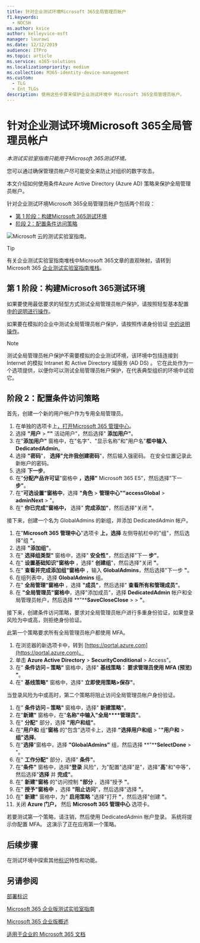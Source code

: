 ```yaml
---
title: 针对企业测试环境Microsoft 365全局管理员帐户
f1.keywords:
  - NOCSH
ms.author: kvice
author: kelleyvice-msft
manager: laurawi
ms.date: 12/12/2019
audience: ITPro
ms.topic: article
ms.service: o365-solutions
ms.localizationpriority: medium
ms.collection: M365-identity-device-management
ms.custom:
  - TLG
  - Ent_TLGs
description: 使用这些步骤来保护企业测试环境中 Microsoft 365全局管理员帐户。
---
```


# <a name="protect-global-administrator-accounts-in-your-microsoft-365-for-enterprise-test-environment"></a>针对企业测试环境Microsoft 365全局管理员帐户

*本测试实验室指南只能用于Microsoft 365测试环境。*

您可以通过确保管理员帐户尽可能安全来防止对组织的数字攻击。 

本文介绍如何使用条件Azure Active Directory (Azure AD) 策略来保护全局管理员帐户。

针对企业测试环境Microsoft 365全局管理员帐户包括两个阶段：
- [第 1 阶段：构建Microsoft 365测试环境](#phase-1-build-out-your-microsoft-365-for-enterprise-test-environment)
- [阶段 2：配置条件访问策略](#phase-2-configure-conditional-access-policies)

![Microsoft 云的测试实验室指南。](../media/m365-enterprise-test-lab-guides/cloud-tlg-icon.png) 
    
> [!TIP]
> 有关企业测试实验室指南堆栈中Microsoft 365文章的直观映射，请转到 Microsoft 365 [企业测试实验室指南堆栈](../downloads/Microsoft365EnterpriseTLGStack.pdf)。

## <a name="phase-1-build-out-your-microsoft-365-for-enterprise-test-environment"></a>第 1 阶段：构建Microsoft 365测试环境

如果要使用最低要求的轻型方式测试全局管理员帐户保护，请按照轻型基本配置 [中的说明进行操作](lightweight-base-configuration-microsoft-365-enterprise.md)。
  
如果要在模拟的企业中测试全局管理员帐户保护，请按照传递身份验证 [中的说明操作](pass-through-auth-m365-ent-test-environment.md)。
  
> [!NOTE]
> 测试全局管理员帐户保护不需要模拟的企业测试环境，该环境中包括连接到 Internet 的模拟 Intranet 和 Active Directory 域服务 (AD DS) 。 它在此处作为一个选项提供，以便你可以测试全局管理员帐户保护，在代表典型组织的环境中试验它。 
  
## <a name="phase-2-configure-conditional-access-policies"></a>阶段 2：配置条件访问策略

首先，创建一个新的用户帐户作为专用全局管理员。

1. 在单独的选项卡上[，打开Microsoft 365 管理中心](https://admin.microsoft.com/)。
2. 选择 **"用户** > **""** 活动用户"，然后选择" **添加用户"**。
3. 在"**添加用户"** 窗格中，在"名字"、"显示名称"和"用户名"**框中输入** **DedicatedAdmin**。
4. 选择 **"密码**"， **选择"允许我创建密码**"，然后输入强密码。 在安全位置记录此新帐户的密码。
5. 选择 **下一步**。
6. 在"**分配产品许可证**"窗格中 **，选择"** Microsoft 365 E5"，然后选择"下一 **步"**。
7. 在"**可选设置"窗格中**，选择 **"角色** > **管理中心""accessGlobal** >  **adminNext** > "。
8. 在" **你已完成"窗格中，** 选择" **完成添加"**，然后选择"关闭 **"**。

接下来，创建一个名为 GlobalAdmins 的新组，并添加 DedicatedAdmin 帐户。

1. 在"**Microsoft 365 管理中心**"选项卡 **上，选择** 左侧导航栏中的"组"，然后选择"组 **"**。
2. 选择 **"添加组"**。
3. 在" **选择组类型"** 窗格中，选择" **安全性"**，然后选择"下一 **步"**。
4. 在" **设置基础知识"窗格中** ，选择" **创建组**"，然后选择"关闭 **"**。
5. 在" **查看并完成添加组"窗格中** ，输入 **GlobalAdmins**，然后选择"下一步 **"**。
7. 在组列表中，选择 **GlobalAdmins** 组。
8. 在" **全局管理"窗格中** ，选择 **"成员"**，然后选择" **查看所有和管理成员"**。
9. 在 **"全局管理员"窗格中**，选择"添加成员"，选择 **DedicatedAdmin** 帐户和全局管理员帐户，然后选择 **"****SaveCloseClose** >  > **"**。

接下来，创建条件访问策略，要求对全局管理员帐户进行多重身份验证，如果登录风险为中或高，则拒绝身份验证。

此第一个策略要求所有全局管理员帐户都使用 MFA。

1. 在浏览器的新选项卡中，转到 [https://portal.azure.com](https://portal.azure.com)。
2. 单击 **Azure Active Directory** >  **SecurityConditional** >  Access"。
3. 在" **条件访问 – 策略"** 窗格中，选择" **基线策略： 要求管理员使用 MFA (预览) "**。
4. 在" **基线策略"** 窗格中，选择" **立即使用策略>保存"**。

当登录风险为中或高时，第二个策略将阻止访问全局管理员帐户身份验证。

1. 在" **条件访问 – 策略"** 窗格中，选择" **新建策略"**。
2. 在"**新建"** 窗格中，在"**名称"中输入"全局****管理员"**。
3. 在" **分配"** 部分，选择 **"用户和组"**。
4. 在"**用户和** 组"**窗格** 的"包含"选项卡上，选择 **"选择用户和组** > "**"用户和** > **组"选择**。
5. 在"**选择**"窗格中，选择 **"GlobalAdmins"** 组，然后选择 **"****SelectDone** > "。
6. 在" **工作分配"** 部分，选择" **条件"**。
7. 在"**条件"** 窗格中，选择"**登录** 风险"，为"配置"选择"是"，选择"**高**"和"中等"，然后选择"**选择** 并 **完成"**。
8. 在" **新建"窗格** 的"访问控制 **"部分** ，选择"授予 **"**。
9. 在" **授予"窗格中** ，选择 **"阻止访问**"，然后选择"选择 **"**。
10. 在" **新建"** 窗格中，为" **启用策略** "选择"打开 **"**，然后选择"创建 **"**。
11. 关闭 **Azure 门户，** 然后 **Microsoft 365 管理中心** 选项卡。

若要测试第一个策略，请注销，然后使用 DedicatedAdmin 帐户登录。 系统将提示你配置 MFA。 这演示了正在应用第一个策略。

## <a name="next-step"></a>后续步骤

在测试环境中探索其他[标识](m365-enterprise-test-lab-guides.md#identity)特性和功能。

## <a name="see-also"></a>另请参阅

[部署标识](deploy-identity-solution-overview.md)

[Microsoft 365 企业版测试实验室指南](m365-enterprise-test-lab-guides.md)

[Microsoft 365 企业版概述](microsoft-365-overview.md)

[适用于企业的 Microsoft 365 文档](/microsoft-365-enterprise/)